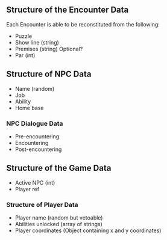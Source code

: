 ## Structure of the Encounter Data

Each Encounter is able to be reconstituted from the following:

- Puzzle
- Show line (string)
- Premises (string) Optional?
- Par (int)

## Structure of NPC Data

- Name (random)
- Job
- Ability
- Home base

### NPC Dialogue Data

- Pre-encountering
- Encountering
- Post-encountering

## Structure of the Game Data

- Active NPC (int)
- Player ref

### Structure of Player Data

- Player name (random but vetoable)
- Abilities unlocked (array of strings)
- Player coordinates (Object containing x and y coordinates)

